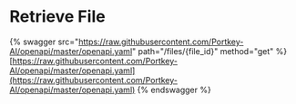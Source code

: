 # Retrieve File

{% swagger src="https://raw.githubusercontent.com/Portkey-AI/openapi/master/openapi.yaml" path="/files/{file_id}" method="get" %}
[https://raw.githubusercontent.com/Portkey-AI/openapi/master/openapi.yaml](https://raw.githubusercontent.com/Portkey-AI/openapi/master/openapi.yaml)
{% endswagger %}
